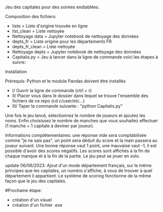 Jeu des capitales pour des soirées endiablées.

Composition des fichiers:

- liste = Liste d'origine trouvée en ligne
- list_clean = Liste nettoyée
- Nettoyage data = Jupyter notebook de nettoyage des données
- depts_fr = Liste origine pour les départements FR
- depts_fr_clean = Liste nettoyée
- Nettoyage depts = Jupyter notebook de nettoyage des données
- Capitalis.py = Jeu à lancer dans la ligne de commande voici les étapes à suivre:

Installation

Prérequis: Python et le module Pandas doivent être installés 

- I/ Ouvrir la ligne de commande (ctrl + r)
- II/ Placer vous dans le dossier dans lequel se trouve l'ensemble des fichiers de ce repo (cd c/user/etc...)
- III/ Taper la commande suivante : "python Capitalis.py"

Une fois le jeu lancé, sélectionnez le nombre de joueurs et ajoutez les noms. Enfin choisissez le nombre de manches que vous souhaitez effectuer
(1 manche = 1 capitale à deviner par joueur).

Informations complétementaires: une réponse vide sera comptabilisée comme "je ne sais pas", un point sera déduit du score et la main passera au joueur suivant.
Une bonne réponse vaut 1 point, une mauvaise vaut -1, il est possible d'avoir des scores négatifs. Les scores sont affichés à la fin de chaque manque 
et à la fin de la partie.
Le jeu peut se jouer en solo.


update 06/06/2023: Ajout d'un mode département français, sur le même principes que les capitales, un numéro s'affiche, à vous de trouver à quel département il appartient. Le système de scoring fonctionne de la même façon que le jeu des capitales.

#Prochaine étape: 

- création d'un visuel
- création d'un fichier .exe
